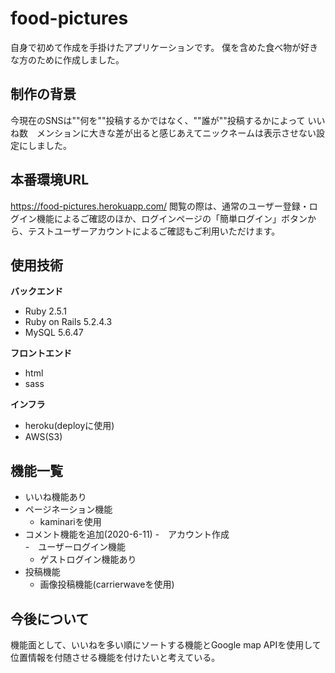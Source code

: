 food-pictures
====
自身で初めて作成を手掛けたアプリケーションです。
僕を含めた食べ物が好きな方のために作成しました。

## 制作の背景
今現在のSNSは""何を""投稿するかではなく、""誰が""投稿するかによって
いいね数　メンションに大きな差が出ると感じあえてニックネームは表示させない設定にしました。

## 本番環境URL
https://food-pictures.herokuapp.com/
閲覧の際は、通常のユーザー登録・ログイン機能によるご確認のほか、ログインページの「簡単ログイン」ボタンから、テストユーザーアカウントによるご確認もご利用いただけます。

## 使用技術
**バックエンド**
- Ruby 2.5.1
- Ruby on Rails 5.2.4.3
- MySQL 5.6.47

**フロントエンド**
- html
- sass

**インフラ**
- heroku(deployに使用)
- AWS(S3)

## 機能一覧
  
 - いいね機能あり
 - ページネーション機能
      - kaminariを使用
 - コメント機能を追加(2020-6-11)
-　アカウント作成  
-　ユーザーログイン機能  
   - ゲストログイン機能あり  
 - 投稿機能  
   - 画像投稿機能(carrierwaveを使用)


## 今後について
機能面として、いいねを多い順にソートする機能とGoogle map APIを使用して位置情報を付随させる機能を付けたいと考えている。

